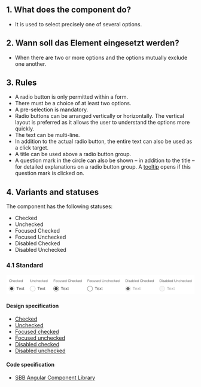## 1. What does the component do? 
* It is used to select precisely one of several options.


## 2. Wann soll das Element eingesetzt werden?
* When there are two or more options and the options mutually exclude one another.


## 3. Rules
* A radio button is only permitted within a form.
* There must be a choice of at least two options.
* A pre-selection is mandatory.
* Radio buttons can be arranged vertically or horizontally. The vertical layout is preferred as it allows the user to understand the options more quickly.
* The text can be multi-line.
* In addition to the actual radio button, the entire text can also be used as a click target.
* A title can be used above a radio button group.
* A question mark in the circle can also be shown – in addition to the title – for detailed explanations on a radio button group. A [tooltip](https://digital.sbb.ch/en/webapps/components/tooltip) opens if this question mark is clicked on.


## 4. Variants and statuses
The component has the following statuses:
* Checked
* Unchecked
* Focused Checked
* Focused Unchecked
* Disabled Checked
* Disabled Unchecked

### 4.1 Standard
![Image of the radio button component](https://raw.githubusercontent.com/sbb-design-systems/design-system-webapp-documentation/master/documentation/components/radiobutton/images/radiobutton_default.png 'class: image')

#### Design specification
* [Checked](https://www.sketch.com/s/58b25e4c-bf9c-4f74-973f-503538fcbea2/a/9dlW0z#Inspector)
* [Unchecked](https://www.sketch.com/s/58b25e4c-bf9c-4f74-973f-503538fcbea2/a/Pw1oM8#Inspector)
* [Focused checked](https://www.sketch.com/s/58b25e4c-bf9c-4f74-973f-503538fcbea2/a/gk1Z5j#Inspector)
* [Focused unchecked](https://www.sketch.com/s/58b25e4c-bf9c-4f74-973f-503538fcbea2/a/8jVp08)
* [Disabled checked](https://www.sketch.com/s/58b25e4c-bf9c-4f74-973f-503538fcbea2/a/2q7elA#Inspector)
* [Disabled unchecked](https://www.sketch.com/s/58b25e4c-bf9c-4f74-973f-503538fcbea2/a/MVmM87#Inspector)

#### Code specification
* [SBB Angular Component Library](https://angular.app.sbb.ch/angular/components/radio-button)